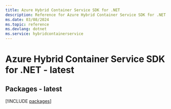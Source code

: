 ```yaml
---
title: Azure Hybrid Container Service SDK for .NET
description: Reference for Azure Hybrid Container Service SDK for .NET
ms.date: 03/08/2024
ms.topic: reference
ms.devlang: dotnet
ms.service: hybridcontainerservice
---
```

# Azure Hybrid Container Service SDK for .NET - latest
## Packages - latest
[!INCLUDE [packages](hybrid-container-service-index.md)]